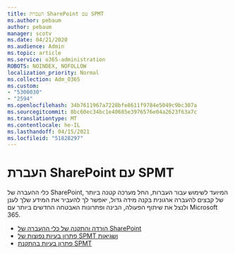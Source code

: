 ```yaml
---
title: העברת SharePoint עם SPMT
ms.author: pebaum
author: pebaum
manager: scotv
ms.date: 04/21/2020
ms.audience: Admin
ms.topic: article
ms.service: o365-administration
ROBOTS: NOINDEX, NOFOLLOW
localization_priority: Normal
ms.collection: Adm_O365
ms.custom:
- "5300030"
- "2594"
ms.openlocfilehash: 34b7611967a7228bfe8611f9784e5049c9bc307a
ms.sourcegitcommit: 8bc60ec34bc1e40685e3976576e04a2623f63a7c
ms.translationtype: MT
ms.contentlocale: he-IL
ms.lasthandoff: 04/15/2021
ms.locfileid: "51828297"
---
```

# <a name="sharepoint-migration-with-spmt"></a>העברת SharePoint עם SPMT

כלי ההעברה של SharePoint, המיועד לשימוש עבור העברות, החל מערכה קטנה ביותר של קבצים להעברה ארגונית בקנה מידה גדול, יאפשר לך להעביר את המידע שלך לענן ולנצל את שיתוף הפעולה, הבינה ופתרונות האבטחה החדשים ביותר עם Microsoft 365.

- [הורדה והתקנה של כלי ההעברה של SharePoint](https://docs.microsoft.com/sharepointmigration/introducing-the-sharepoint-migration-tool)
- [פתרון בעיות נפוצות של SPMT ושגיאות](https://docs.microsoft.com/sharepointmigration/troubleshooting-common-spmt-issues)
- [פתרון בעיות בהתקנת SPMT](https://docs.microsoft.com/sharepointmigration/spmt-install-issues#troubleshooting-spmt-installation-issues)
